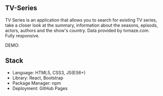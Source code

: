 ## TV-Series

TV Series is an application that allows you to search for existing TV series, take a closer look at the summary, information about the seasons, episods, actors, authors and the show's country. Data provided by tvmaze.com. <br/> Fully responsive.

DEMO:

## Stack

* Language: HTML5, CSS3, JS(ES6+) <br/>
* Library: React, Bootstrap <br/>
* Package Manager: npm <br/>
* Deployment: GitHub Pages
